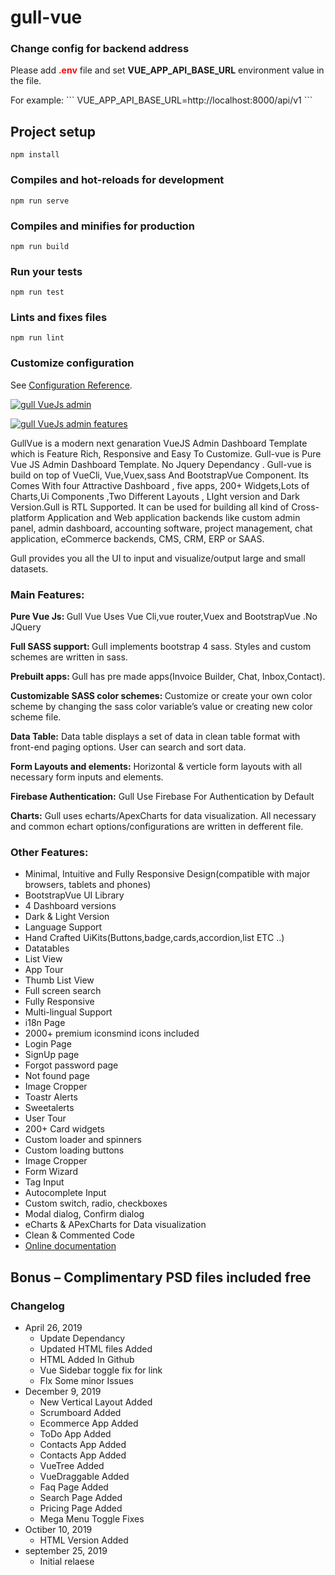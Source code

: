 # gull-vue

### Change config for backend address
<p> Please add <strong style="color: red">.env</strong> file and set <strong>VUE_APP_API_BASE_URL</strong> environment value in the file.
</p>
For example:
```
VUE_APP_API_BASE_URL=http://localhost:8000/api/v1
```

## Project setup

```
npm install
```

### Compiles and hot-reloads for development

```
npm run serve
```

### Compiles and minifies for production

```
npm run build
```

### Run your tests

```
npm run test
```

### Lints and fixes files

```
npm run lint
```

### Customize configuration

See [Configuration Reference](https://cli.vuejs.org/config/).

<p>
    <a href=""><img src="https://ui-lib.com/wp-content/uploads/2019/08/gull-vue-2in1.jpg" alt="gull VueJs admin"></a>
</p>

<p>
    <a href=""><img src="https://ui-lib.com/wp-content/uploads/2019/09/gull-vue-features.jpg"
            alt="gull VueJs admin features"></a>
</p>
<p>GullVue is a modern next genaration VueJS Admin Dashboard Template which is Feature Rich, Responsive and Easy To
    Customize.
    Gull-vue is Pure Vue JS Admin Dashboard Template. No Jquery Dependancy . Gull-vue is build on top of VueCli,
    Vue,Vuex,sass
    And
    BootstrapVue Component. Its Comes With four Attractive Dashboard , five apps, 200+ Widgets,Lots of Charts,Ui
    Components
    ,Two Different Layouts , LIght version and Dark Version.Gull is RTL Supported. It can be used for
    building all kind of Cross-platform Application and Web application backends like custom admin panel, admin
    dashboard, accounting software, project management, chat application, eCommerce backends, CMS, CRM, ERP or SAAS.</p>
<p>Gull provides you all the UI to input and visualize/output large and small datasets.</p>

<h3>Main Features:</h3>

<p><strong>Pure Vue Js: </strong>Gull Vue Uses Vue Cli,vue router,Vuex and BootstrapVue .No JQuery </p>
<p><strong>Full SASS support: </strong>Gull implements bootstrap 4 sass. Styles and custom schemes are written in sass.
</p>
<p><strong>Prebuilt apps: </strong>Gull has pre made apps(Invoice Builder, Chat, Inbox,Contact).</p>

<p><strong>Customizable SASS color schemes: </strong> Customize or create your own color scheme by changing the sass
    color variable&#8217;s value or creating new color scheme file.</p>

<p><strong>Data Table:</strong> Data table displays a set of data in clean table format with front-end paging options.
    User can search and sort data.</p>
<p><strong>Form Layouts and elements:</strong> Horizontal & verticle form layouts with all necessary form inputs and
    elements.</p>
<p><strong>Firebase Authentication:</strong> Gull Use Firebase For Authentication by Default</p>
<p><strong>Charts:</strong> Gull uses echarts/ApexCharts for data visualization. All necessary and common echart
    options/configurations are written in defferent file.</p>
<h3>Other Features:</h3>

<ul>
    <li>Minimal, Intuitive and Fully Responsive Design(compatible with major browsers, tablets and phones)</li>
    <li>BootstrapVue UI Library</li>
    <li>4 Dashboard versions</li>
    <li>Dark & Light Version</li>
    <li>Language Support</li>
    <li>Hand Crafted UiKits(Buttons,badge,cards,accordion,list ETC ..)</li>
    <li>Datatables</li>
    <li>List View</li>
    <li>App Tour</li>
    <li>
        Thumb List View</li>
    <li>Full screen search</li>
    <li>Fully Responsive</li>
    <li>Multi-lingual Support</li>
    <li>i18n Page
    </li>
    <li>2000+ premium iconsmind icons included</li>
    <li>Login Page</li>
    <li>SignUp page</li>
    <li>Forgot password page</li>
    <li>Not found page</li>
    <li>Image Cropper</li>
    <li>Toastr Alerts</li>
    <li>Sweetalerts</li>
    <li>User Tour</li>
    <li>200+ Card widgets</li>
    <li>Custom loader and spinners</li>
    <li>Custom loading buttons</li>
    <li>Image Cropper</li>
    <li>Form Wizard</li>
    <li>Tag Input</li>
    <li>Autocomplete Input</li>
    <li>Custom switch, radio, checkboxes</li>
    <li>Modal dialog, Confirm dialog</li>
    <li>eCharts & APexCharts for Data visualization</li>
    <li>Clean &#38; Commented Code</li>
    <li><a target="_blank" href="http://demos.ui-lib.com/gull-vue-doc">Online documentation</a></li>
</ul>

<h2>Bonus – Complimentary PSD files included free</h2>

<h3>Changelog</h3>
<ul>
<li>
        April 26, 2019
        <ul>
            <li>Update Dependancy</li>
            <li>Updated HTML files Added</li>
            <li>HTML Added In Github</li>
            <li>Vue Sidebar toggle fix for link</li>
            <li>FIx Some minor Issues</li>
        </ul>
    </li>

<li>
        December 9, 2019
        <ul>
            <li>New Vertical Layout Added</li>
            <li>Scrumboard Added</li>
            <li>Ecommerce App Added</li>
            <li>ToDo App Added</li>
            <li>Contacts App Added</li>
            <li>Contacts App Added</li>
            <li>VueTree Added</li>
            <li>VueDraggable Added</li>
            <li>Faq Page Added</li>
            <li>Search Page Added</li>
            <li>Pricing Page Added</li>
            <li>Mega Menu Toggle Fixes</li>
        </ul>
    </li>
 <li>
        Octiber 10, 2019
        <ul>
            <li>HTML Version Added</li>
        </ul>
    </li>
    <li>
        september 25, 2019
        <ul>
            <li>Initial relaese</li>
        </ul>
    </li>

</ul>
